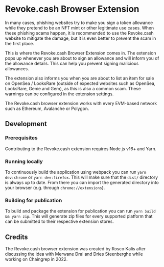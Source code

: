 # Revoke.cash Browser Extension

In many cases, phishing websites try to make you sign a token allowance while they pretend to be an NFT mint or other legitimate use cases. When these phishing scams happen, it is recommended to use the Revoke.cash website to mitigate the damage, but it is even better to prevent the scam in the first place.

This is where the Revoke.cash Browser Extension comes in. The extension pops up whenever you are about to sign an allowance and will inform you of the allowance details. This can help you prevent signing malicious allowances.

The extension also informs you when you are about to list an item for sale on OpenSea / LooksRare (outside of expected websites such as OpenSea, LooksRare, Genie and Gem), as this is also a common scam. These warnings can be configured in the extension settings.

The Revoke.cash browser extension works with every EVM-based network such as Ethereum, Avalanche or Polygon.

## Development

### Prerequisites

Contributing to the Revoke.cash extension requires Node.js v16+ and Yarn.

### Running locally

To continuously build the application using webpack you can run `yarn dev:chrome` or `yarn dev:firefox`. This will make sure that the `dist/` directory is always up to date. From there you can import the generated directory into your browser (e.g. through `chrome://extensions`).

### Building for publication

To build and package the extension for publication you can run `yarn build && yarn zip`. This will generate zip files for every supported platform that can be submitted to their respective extension stores.

## Credits

The Revoke.cash browser extension was created by Rosco Kalis after discussing the idea with Merwane Drai and Dries Steenberghe while working on Chaingrep in 2022.
